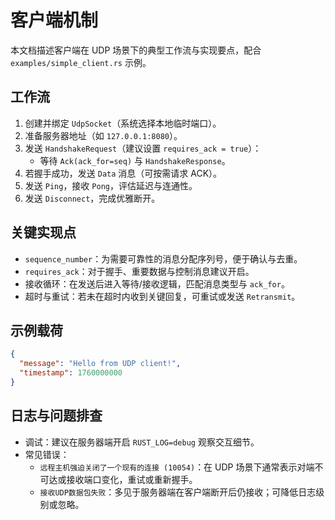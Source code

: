 # 客户端机制

本文档描述客户端在 UDP 场景下的典型工作流与实现要点，配合 `examples/simple_client.rs` 示例。

## 工作流

1. 创建并绑定 `UdpSocket`（系统选择本地临时端口）。
2. 准备服务器地址（如 `127.0.0.1:8080`）。
3. 发送 `HandshakeRequest`（建议设置 `requires_ack = true`）：
   - 等待 `Ack(ack_for=seq)` 与 `HandshakeResponse`。
4. 若握手成功，发送 `Data` 消息（可按需请求 ACK）。
5. 发送 `Ping`，接收 `Pong`，评估延迟与连通性。
6. 发送 `Disconnect`，完成优雅断开。

## 关键实现点

- `sequence_number`：为需要可靠性的消息分配序列号，便于确认与去重。
- `requires_ack`：对于握手、重要数据与控制消息建议开启。
- 接收循环：在发送后进入等待/接收逻辑，匹配消息类型与 `ack_for`。
- 超时与重试：若未在超时内收到关键回复，可重试或发送 `Retransmit`。

## 示例载荷

```json
{
  "message": "Hello from UDP client!",
  "timestamp": 1760000000
}
```

## 日志与问题排查

- 调试：建议在服务器端开启 `RUST_LOG=debug` 观察交互细节。
- 常见错误：
  - `远程主机强迫关闭了一个现有的连接 (10054)`：在 UDP 场景下通常表示对端不可达或接收端口变化，重试或重新握手。
  - `接收UDP数据包失败`：多见于服务器端在客户端断开后仍接收；可降低日志级别或忽略。